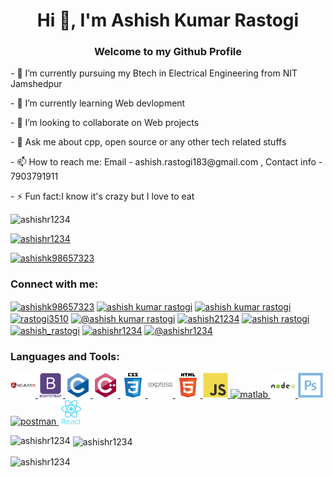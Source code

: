 




<h1 align="center">Hi 👋, I'm Ashish Kumar Rastogi</h1>
<h3 align="center">Welcome to my Github Profile</h3>
<p align="left"> - 🔭 I’m currently pursuing my Btech in Electrical Engineering from NIT Jamshedpur</p>
<p align="left">- 🌱 I’m currently learning Web devlopment</p>
<p align="left">- 👯 I’m looking to collaborate on Web projects</p>
<p align="left">- 💬 Ask me about cpp, open source or any other tech related stuffs</p>
<p align="left">- 📫 How to reach me: Email - ashish.rastogi183@gmail.com , Contact info - 7903791911</p>
<p align="left>- 😄 Pronouns: He/His</p>
<p align="left">- ⚡ Fun fact:I know it's crazy but I love to eat</p>

<p align="left"> <img src="https://komarev.com/ghpvc/?username=ashishr1234&label=Profile%20views&color=0e75b6&style=flat" alt="ashishr1234" /> </p>

<p align="left"> <a href="https://github.com/ryo-ma/github-profile-trophy"><img src="https://github-profile-trophy.vercel.app/?username=ashishr1234" alt="ashishr1234" /></a> </p>

<p align="left"> <a href="https://twitter.com/AshishK98657323" target="blank"><img src="https://img.shields.io/twitter/follow/ashishk98657323?logo=twitter&style=for-the-badge" alt="ashishk98657323" /></a> </p>

<h3 align="left">Connect with me:</h3>
<p align="left">
<a href="https://twitter.com/AshishK98657323" target="blank"><img align="center" src="https://raw.githubusercontent.com/rahuldkjain/github-profile-readme-generator/master/src/images/icons/Social/twitter.svg" alt="ashishk98657323" height="30" width="40" /></a>
<a href="https://linkedin.com/in/ashish-kumar-rastogi-0542a318a" target="blank"><img align="center" src="https://raw.githubusercontent.com/rahuldkjain/github-profile-readme-generator/master/src/images/icons/Social/linked-in-alt.svg" alt="ashish kumar rastogi" height="30" width="40" /></a>
<a href="https://fb.com/Ashish Rastogi" target="blank"><img align="center" src="https://raw.githubusercontent.com/rahuldkjain/github-profile-readme-generator/master/src/images/icons/Social/facebook.svg" alt="ashish kumar rastogi" height="30" width="40" /></a>
<a href="https://instagram.com/rastogi3510" target="blank"><img align="center" src="https://raw.githubusercontent.com/rahuldkjain/github-profile-readme-generator/master/src/images/icons/Social/instagram.svg" alt="rastogi3510" height="30" width="40" /></a>
<a href="https://medium.com/@Ashish Kumar Rastogi" target="blank"><img align="center" src="https://raw.githubusercontent.com/rahuldkjain/github-profile-readme-generator/master/src/images/icons/Social/medium.svg" alt="@ashish kumar rastogi" height="30" width="40" /></a>
<a href="https://www.codechef.com/users/Ashish21234" target="blank"><img align="center" src="https://cdn.jsdelivr.net/npm/simple-icons@3.1.0/icons/codechef.svg" alt="ashish21234" height="30" width="40" /></a>
<a href="https://www.hackerrank.com/Ashish_Rastogi" target="blank"><img align="center" src="https://raw.githubusercontent.com/rahuldkjain/github-profile-readme-generator/master/src/images/icons/Social/hackerrank.svg" alt="ashish rastogi" height="30" width="40" /></a>
<a href="https://codeforces.com/profile/Ashish_Rastogi" target="blank"><img align="center" src="https://cdn.jsdelivr.net/npm/simple-icons@3.0.1/icons/codeforces.svg" alt="ashish_rastogi" height="30" width="40" /></a>
<a href="https://www.leetcode.com/Ashishr1234" target="blank"><img align="center" src="https://raw.githubusercontent.com/rahuldkjain/github-profile-readme-generator/master/src/images/icons/Social/leet-code.svg" alt="ashishr1234" height="30" width="40" /></a>
<a href="https://www.hackerearth.com/@Ashishr1234" target="blank"><img align="center" src="https://raw.githubusercontent.com/rahuldkjain/github-profile-readme-generator/master/src/images/icons/Social/hackerearth.svg" alt="@ashishr1234" height="30" width="40" /></a>
</p>

<h3 align="left">Languages and Tools:</h3>
<p align="left"> <a href="https://angular.io" target="_blank"> <img src="https://raw.githubusercontent.com/devicons/devicon/master/icons/angularjs/angularjs-original-wordmark.svg" alt="angularjs" width="40" height="40"/> </a> <a href="https://getbootstrap.com" target="_blank"> <img src="https://raw.githubusercontent.com/devicons/devicon/master/icons/bootstrap/bootstrap-plain-wordmark.svg" alt="bootstrap" width="40" height="40"/> </a> <a href="https://www.cprogramming.com/" target="_blank"> <img src="https://raw.githubusercontent.com/devicons/devicon/master/icons/c/c-original.svg" alt="c" width="40" height="40"/> </a> <a href="https://www.w3schools.com/cpp/" target="_blank"> <img src="https://raw.githubusercontent.com/devicons/devicon/master/icons/cplusplus/cplusplus-original.svg" alt="cplusplus" width="40" height="40"/> </a> <a href="https://www.w3schools.com/css/" target="_blank"> <img src="https://raw.githubusercontent.com/devicons/devicon/master/icons/css3/css3-original-wordmark.svg" alt="css3" width="40" height="40"/> </a> <a href="https://expressjs.com" target="_blank"> <img src="https://raw.githubusercontent.com/devicons/devicon/master/icons/express/express-original-wordmark.svg" alt="express" width="40" height="40"/> </a> <a href="https://www.w3.org/html/" target="_blank"> <img src="https://raw.githubusercontent.com/devicons/devicon/master/icons/html5/html5-original-wordmark.svg" alt="html5" width="40" height="40"/> </a> <a href="https://developer.mozilla.org/en-US/docs/Web/JavaScript" target="_blank"> <img src="https://raw.githubusercontent.com/devicons/devicon/master/icons/javascript/javascript-original.svg" alt="javascript" width="40" height="40"/> </a> <a href="https://www.mathworks.com/" target="_blank"> <img src="https://upload.wikimedia.org/wikipedia/commons/2/21/Matlab_Logo.png" alt="matlab" width="40" height="40"/> </a> <a href="https://nodejs.org" target="_blank"> <img src="https://raw.githubusercontent.com/devicons/devicon/master/icons/nodejs/nodejs-original-wordmark.svg" alt="nodejs" width="40" height="40"/> </a> <a href="https://www.photoshop.com/en" target="_blank"> <img src="https://raw.githubusercontent.com/devicons/devicon/master/icons/photoshop/photoshop-line.svg" alt="photoshop" width="40" height="40"/> </a> <a href="https://postman.com" target="_blank"> <img src="https://www.vectorlogo.zone/logos/getpostman/getpostman-icon.svg" alt="postman" width="40" height="40"/> </a> <a href="https://reactjs.org/" target="_blank"> <img src="https://raw.githubusercontent.com/devicons/devicon/master/icons/react/react-original-wordmark.svg" alt="react" width="40" height="40"/> </a> </p>

<p><img align="left" src="https://github-readme-stats.vercel.app/api/top-langs?username=ashishr1234&show_icons=true&locale=en&layout=compact" alt="ashishr1234" /></p>

<p>&nbsp;<img align="center" src="https://github-readme-stats.vercel.app/api?username=ashishr1234&show_icons=true&locale=en" alt="ashishr1234" /></p>

<p><img align="center" src="https://github-readme-streak-stats.herokuapp.com/?user=ashishr1234&" alt="ashishr1234" /></p>


